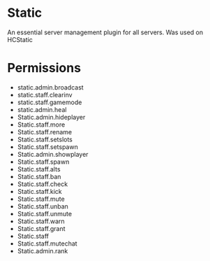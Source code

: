 # Static
An essential server management plugin for all servers. 
Was used on HCStatic

# Permissions
- static.admin.broadcast
- static.staff.clearinv
- static.staff.gamemode
- static.admin.heal
- Static.admin.hideplayer
- Static.staff.more
- Static.staff.rename
- Static.staff.setslots
- Static.staff.setspawn
- Static.admin.showplayer
- Static.staff.spawn
- Static.staff.alts
- Static.staff.ban
- Static.staff.check
- Static.staff.kick
- Static.staff.mute
- Static.staff.unban
- Static.staff.unmute
- Static.staff.warn
- Static.staff.grant
- Static.staff
- Static.staff.mutechat
- Static.admin.rank
